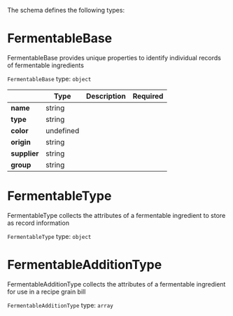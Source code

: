 The schema defines the following types:

# FermentableBase
FermentableBase provides unique properties to identify individual records of fermentable ingredients
  
`FermentableBase` type: `object`

|   |Type|Description|Required|
|---|----|-----------|--------|
|**name**|string|| |
|**type**|string|| |
|**color**|undefined|| |
|**origin**|string|| |
|**supplier**|string|| |
|**group**|string|| |
# FermentableType
FermentableType collects the attributes of a fermentable ingredient to store as record information
  
`FermentableType` type: `object`

# FermentableAdditionType
FermentableAdditionType collects the attributes of a fermentable ingredient for use in a recipe grain bill
  
`FermentableAdditionType` type: `array`

